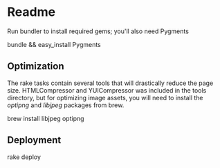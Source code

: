 # Readme

Run bundler to install required gems; you'll also need Pygments

  bundle && easy\_install Pygments

## Optimization

The rake tasks contain several tools that will drastically reduce the
page size. HTMLCompressor and YUICompressor was included in the tools
directory, but for optimizing image assets, you will need to install the
*optipng* and *libjpeg* packages from brew.

  brew install libjpeg optipng

## Deployment

   rake deploy
